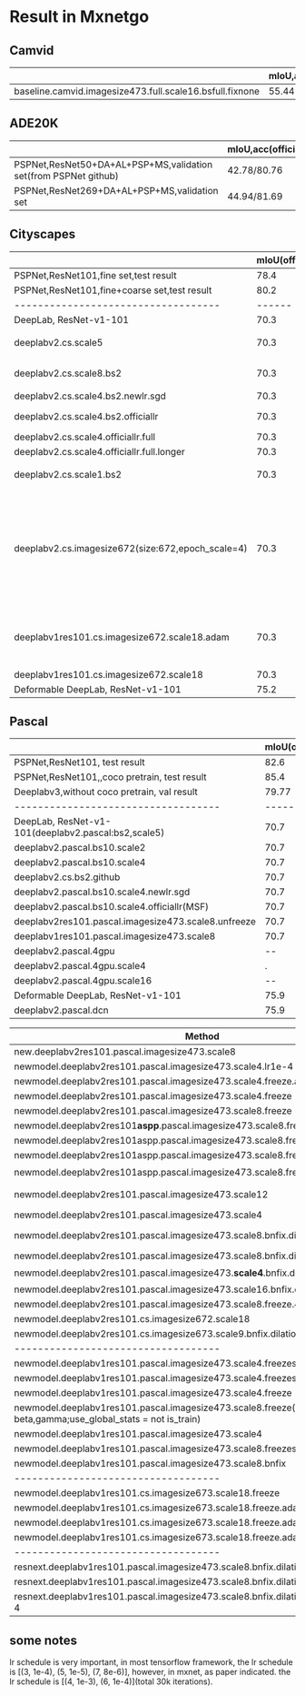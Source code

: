 # Result in Mxnetgo

## Camvid

|                                   | mIoU,acc(official) | mIoU(my)  |
|-----------------------------------|------|-------|
|baseline.camvid.imagesize473.full.scale16.bsfull.fixnone|55.44|?|


## ADE20K

|                                   | mIoU,acc(official) | mIoU(my)  |
|-----------------------------------|------|-------|
|PSPNet,ResNet50+DA+AL+PSP+MS,validation set(from PSPNet github)|42.78/80.76|?|
|PSPNet,ResNet269+DA+AL+PSP+MS,validation set|44.94/81.69|?|

## Cityscapes
|                                   | mIoU(official) | mIoU  |
|-----------------------------------|------|-------|
|PSPNet,ResNet101,fine set,test result|78.4||
|PSPNet,ResNet101,fine+coarse set,test result|80.2||
|-----------------------------------|------|-------|
| DeepLab, ResNet-v1-101            | 70.3 | -- |
| deeplabv2.cs.scale5           | 70.3 | 62.25（new code） |
| deeplabv2.cs.scale8.bs2           | 70.3 | 61.5（new code） |
| deeplabv2.cs.scale4.bs2.newlr.sgd| 70.3| 62.6|
|deeplabv2.cs.scale4.bs2.officiallr| 70.3|67.18(new code)
|deeplabv2.cs.scale4.officiallr.full|70.3| 68.95|
|deeplabv2.cs.scale4.officiallr.full.longer|70.3|**69.4**|
|deeplabv2.cs.scale1.bs2| 70.3 | 50.~（new code） |
|deeplabv2.cs.imagesize672(size:672,epoch_scale=4)|70.3|65,because epoch_scale is too small, it should be 18, however, the dataload speed is too slow in mxnetgo|
|deeplabv1res101.cs.imagesize672.scale18.adam|70.3|44.99 in epoch 6, stopped because of OOM|
|deeplabv1res101.cs.imagesize672.scale18|70.3|48.4|
| Deformable DeepLab, ResNet-v1-101 | 75.2 |-- |


## Pascal 
|                                   | mIoU(official) | mIoU|
|-----------------------------------|------|------|
PSPNet,ResNet101, test result|82.6||
PSPNet,ResNet101,,coco pretrain, test result|85.4||
|Deeplabv3,without coco pretrain, val result|79.77||
|-----------------------------------|------|------|
| DeepLab, ResNet-v1-101(deeplabv2.pascal:bs2,scale5)| 70.7 | 67.2 |
|deeplabv2.pascal.bs10.scale2 | 70.7  | 61 |
|deeplabv2.pascal.bs10.scale4| 70.7| 63.~|
|deeplabv2.cs.bs2.github| 70.7| 65|
|deeplabv2.pascal.bs10.scale4.newlr.sgd| 70.7  | 66.9(msf:67.9)|
|deeplabv2.pascal.bs10.scale4.officiallr(MSF)| 70.7 |**70.45**|
deeplabv2res101.pascal.imagesize473.scale8.unfreeze|70.7|67|
|deeplabv1res101.pascal.imagesize473.scale8|70.7|69.3|
|deeplabv2.pascal.4gpu|--|70.5|
|deeplabv2.pascal.4gpu.scale4|.|70.99|
|deeplabv2.pascal.4gpu.scale16|--|71.7|
| Deformable DeepLab, ResNet-v1-101 | 75.9 | 74.2 |
|deeplabv2.pascal.dcn| 75.9 |  **74.7**|


|                     Method      | mIoU|
|-----------------------------------|------|
|new.deeplabv2res101.pascal.imagesize473.scale8|59.64|
|newmodel.deeplabv2res101.pascal.imagesize473.scale4.lr1e-4|56|
|newmodel.deeplabv2res101.pascal.imagesize473.scale4.freeze.adam|4 in epoch1,2,3, stopped|
|newmodel.deeplabv2res101.pascal.imagesize473.scale4.freeze|59.5|
|newmodel.deeplabv2res101.pascal.imagesize473.scale8.freeze|60,second time **73.3**|
newmodel.deeplabv2res101**aspp**.pascal.imagesize473.scale8.freeze|**73.5**|
newmodel.deeplabv2res101aspp.pascal.imagesize473.scale8.freeze.adam1e-4|epoch7:58,terminated|
newmodel.deeplabv2res101aspp.pascal.imagesize473.scale8.freeze.dcn|72|
newmodel.deeplabv2res101aspp.pascal.imagesize473.scale8.freeze.dcn.fixallbn|:question:|
|newmodel.deeplabv2res101.pascal.imagesize473.scale12|57.7% in epoch 7,stucked|
|newmodel.deeplabv2res101.pascal.imagesize473.scale4|60.3
|newmodel.deeplabv2res101.pascal.imagesize473.scale8.bnfix.dilationfix|epoch7:72,got stuck,second time: **73.2**|
newmodel.deeplabv2res101.pascal.imagesize473.scale8.bnfix.dilationfix.adam1e-4|65.25|
newmodel.deeplabv2res101.pascal.imagesize473.**scale4**.bnfix.dilationfix.adam1e-4|:question:|
newmodel.deeplabv2res101.pascal.imagesize473.scale16.bnfix.dilationfix.4gpu|**74.1**|
newmodel.deeplabv2res101.pascal.imagesize473.scale8.freeze.4gpu|74.3, test result:[73.86](http://host.robots.ox.ac.uk:8080/anonymous/RDXEOF.html)|
|newmodel.deeplabv2res101.cs.imagesize672.scale18|stopped, no use|
newmodel.deeplabv2res101.cs.imagesize673.scale9.bnfix.dilationfix|53.4|
|-----------------------------------|--
newmodel.deeplabv1res101.pascal.imagesize473.scale4.freezestage123|56.2
newmodel.deeplabv1res101.pascal.imagesize473.scale4.freezestage12|62
newmodel.deeplabv1res101.pascal.imagesize473.scale4.freeze|52.19|
newmodel.deeplabv1res101.pascal.imagesize473.scale8.freeze(second time)(fix beta,gamma;use_global_stats = not is_train)|**73.7** :smile:|
newmodel.deeplabv1res101.pascal.imagesize473.scale4|63.9|
newmodel.deeplabv1res101.pascal.imagesize473.scale8.freezestage1|55.31|
newmodel.deeplabv1res101.pascal.imagesize473.scale8.bnfix|68.65|
|-----------------------------------|--
newmodel.deeplabv1res101.cs.imagesize673.scale18.freeze|53.26,second time: OOM|
newmodel.deeplabv1res101.cs.imagesize673.scale18.freeze.adam|epoch1:11.46,terminated|
newmodel.deeplabv1res101.cs.imagesize673.scale18.freeze.adam1e-4|epoch6:38,terminated|
newmodel.deeplabv1res101.cs.imagesize673.scale18.freeze.adam1e-2|epoch1:3.3,terminated|
|-----------------------------------|--
resnext.deeplabv1res101.pascal.imagesize473.scale8.bnfix.dilationfix|70.1|
resnext.deeplabv1res101.pascal.imagesize473.scale8.bnfix.dilationfix.freeze|**71.8**|
resnext.deeplabv1res101.pascal.imagesize473.scale8.bnfix.dilationfix.freeze.adam1e-4|epoch6:47, terminated|

## some notes

lr schedule is very important, in most tensorflow framework, the lr schedule is [(3, 1e-4), (5, 1e-5), (7, 8e-6)], however, in mxnet, as paper indicated. the lr schedule is [(4, 1e-3), (6, 1e-4)](total 30k iterations).


